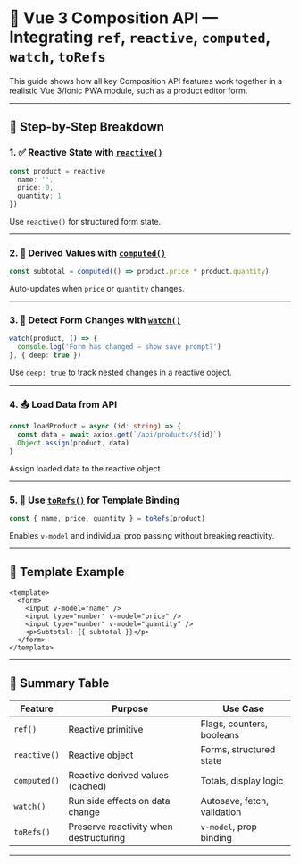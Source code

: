 # 🧩 Vue 3 Composition API — Integrating `ref`, `reactive`, `computed`, `watch`, `toRefs`

This guide shows how all key Composition API features work together in a realistic Vue 3/Ionic PWA module, such as a product editor form.

---

## 🧱 Step-by-Step Breakdown

### 1. ✅ Reactive State with [`reactive()`](Vue3_Reactive_API_Guide.md)

```ts
const product = reactive
  name: '',
  price: 0,
  quantity: 1
})
```

Use `reactive()` for structured form state.

---

### 2. 🎯 Derived Values with [`computed()`](Vue3_Computed_API_Guide.md)

```ts
const subtotal = computed(() => product.price * product.quantity)
```

Auto-updates when `price` or `quantity` changes.

---

### 3. 🧪 Detect Form Changes with [`watch()`](Vue3_Watch_API_Guide.md)

```ts
watch(product, () => {
  console.log('Form has changed — show save prompt?')
}, { deep: true })
```

Use `deep: true` to track nested changes in a reactive object.

---

### 4. 📤 Load Data from API

```ts
const loadProduct = async (id: string) => {
  const data = await axios.get(`/api/products/${id}`)
  Object.assign(product, data)
}
```

Assign loaded data to the reactive object.

---

### 5. 🧬 Use [`toRefs()`](Vue3_toRefs_API_Guide.md) for Template Binding

```ts
const { name, price, quantity } = toRefs(product)
```

Enables `v-model` and individual prop passing without breaking reactivity.

---

## 🧩 Template Example

```vue
<template>
  <form>
    <input v-model="name" />
    <input type="number" v-model="price" />
    <input type="number" v-model="quantity" />
    <p>Subtotal: {{ subtotal }}</p>
  </form>
</template>
```

---

## 🧠 Summary Table

| Feature      | Purpose                                 | Use Case                        |
|--------------|------------------------------------------|----------------------------------|
| `ref()`      | Reactive primitive                       | Flags, counters, booleans        |
| `reactive()` | Reactive object                          | Forms, structured state          |
| `computed()` | Reactive derived values (cached)         | Totals, display logic            |
| `watch()`    | Run side effects on data change          | Autosave, fetch, validation      |
| `toRefs()`   | Preserve reactivity when destructuring   | `v-model`, prop binding          |

---
